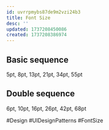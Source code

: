 ```yaml
---
id: uvrrpmybs87de9m2vzi24b3
title: Font Size
desc: ''
updated: 1737208450086
created: 1737208386974
---
```


## Basic sequence

5pt, 8pt, 13pt, 21pt, 34pt, 55pt

## Double sequence

6pt, 10pt, 16pt, 26pt, 42pt, 68pt

#Design #UIDesignPatterns #FontSize
